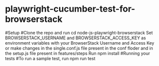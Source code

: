 # playwright-cucumber-test-for-browserstack

#Setup
#Clone the repo and run cd node-js-playwright-browserstack
  Set BROWSERSTACK_USERNAME and BROWSERSTACK_ACCESS_KEY as environment variables with your BrowserStack Username and Access Key or make changes in the single.conf.js file present in the conf floder and in the setup.js file present in features/steps
Run npm install
#Running your tests
  #To run a sample test, run
npm run test
